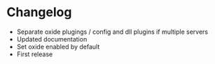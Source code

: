 # Changelog
* Separate oxide plugings / config and dll plugins if multiple servers
* Updated documentation
* Set oxide enabled by default
* First release